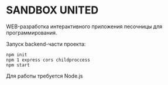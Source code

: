 # SANDBOX UNITED

WEB-разработка интерактивного приложения песочницы для программирования.

Запуск backend-части проекта: 

  
  ```
npm init
npm 1 express cors childproccess
npm start
```

Для работы требуется Node.js
